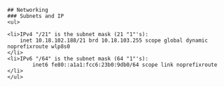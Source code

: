     

    ## Networking
    ### Subnets and IP
    <ul>

	<li>IPv4 "/21" is the subnet mask (21 "1"'s):
	    inet 10.18.102.188/21 brd 10.18.103.255 scope global dynamic noprefixroute wlp8s0
	</li>
	<li>IPv6 "/64" is the subnet mask (64 "1"'s):
    	    inet6 fe80::a1a1:fcc6:23b0:9db0/64 scope link noprefixroute 
	</li>
    </ul>
